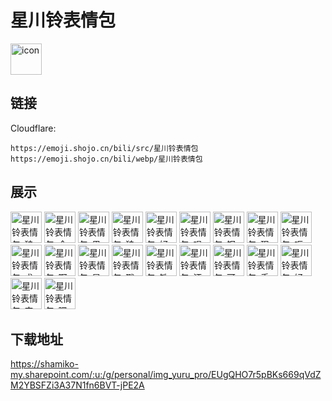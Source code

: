 # 星川铃表情包
<img src="https://emoji.shojo.cn/bili/src/星川铃表情包/icon.png" width="50" height="50" alt="icon">

## 链接
Cloudflare:
```
https://emoji.shojo.cn/bili/src/星川铃表情包
https://emoji.shojo.cn/bili/webp/星川铃表情包
```
## 展示
<img src="https://emoji.shojo.cn/bili/src/星川铃表情包/星川铃表情包-狼嚎.png" width="50" height="50" alt="星川铃表情包-狼嚎">
<img src="https://emoji.shojo.cn/bili/src/星川铃表情包/星川铃表情包-令人头大.png" width="50" height="50" alt="星川铃表情包-令人头大">
<img src="https://emoji.shojo.cn/bili/src/星川铃表情包/星川铃表情包-果咩.png" width="50" height="50" alt="星川铃表情包-果咩">
<img src="https://emoji.shojo.cn/bili/src/星川铃表情包/星川铃表情包-狼脑过载.png" width="50" height="50" alt="星川铃表情包-狼脑过载">
<img src="https://emoji.shojo.cn/bili/src/星川铃表情包/星川铃表情包-好耶.png" width="50" height="50" alt="星川铃表情包-好耶">
<img src="https://emoji.shojo.cn/bili/src/星川铃表情包/星川铃表情包-唱歌.png" width="50" height="50" alt="星川铃表情包-唱歌">
<img src="https://emoji.shojo.cn/bili/src/星川铃表情包/星川铃表情包-钢板.png" width="50" height="50" alt="星川铃表情包-钢板">
<img src="https://emoji.shojo.cn/bili/src/星川铃表情包/星川铃表情包-现出原形.png" width="50" height="50" alt="星川铃表情包-现出原形">
<img src="https://emoji.shojo.cn/bili/src/星川铃表情包/星川铃表情包-呃.png" width="50" height="50" alt="星川铃表情包-呃">
<img src="https://emoji.shojo.cn/bili/src/星川铃表情包/星川铃表情包-求你了哥.png" width="50" height="50" alt="星川铃表情包-求你了哥">
<img src="https://emoji.shojo.cn/bili/src/星川铃表情包/星川铃表情包-啊对对对.png" width="50" height="50" alt="星川铃表情包-啊对对对">
<img src="https://emoji.shojo.cn/bili/src/星川铃表情包/星川铃表情包-星川亲亲.png" width="50" height="50" alt="星川铃表情包-星川亲亲">
<img src="https://emoji.shojo.cn/bili/src/星川铃表情包/星川铃表情包-戳.png" width="50" height="50" alt="星川铃表情包-戳">
<img src="https://emoji.shojo.cn/bili/src/星川铃表情包/星川铃表情包-铁咩.png" width="50" height="50" alt="星川铃表情包-铁咩">
<img src="https://emoji.shojo.cn/bili/src/星川铃表情包/星川铃表情包-汪汪.png" width="50" height="50" alt="星川铃表情包-汪汪">
<img src="https://emoji.shojo.cn/bili/src/星川铃表情包/星川铃表情包-可颂.png" width="50" height="50" alt="星川铃表情包-可颂">
<img src="https://emoji.shojo.cn/bili/src/星川铃表情包/星川铃表情包-手捧鲜花.png" width="50" height="50" alt="星川铃表情包-手捧鲜花">
<img src="https://emoji.shojo.cn/bili/src/星川铃表情包/星川铃表情包-好听.png" width="50" height="50" alt="星川铃表情包-好听">
<img src="https://emoji.shojo.cn/bili/src/星川铃表情包/星川铃表情包-安详.png" width="50" height="50" alt="星川铃表情包-安详">
<img src="https://emoji.shojo.cn/bili/src/星川铃表情包/星川铃表情包-嘿嘿.png" width="50" height="50" alt="星川铃表情包-嘿嘿">

## 下载地址

https://shamiko-my.sharepoint.com/:u:/g/personal/img_yuru_pro/EUgQHO7r5pBKs669qVdZM2YBSFZi3A37N1fn6BVT-jPE2A